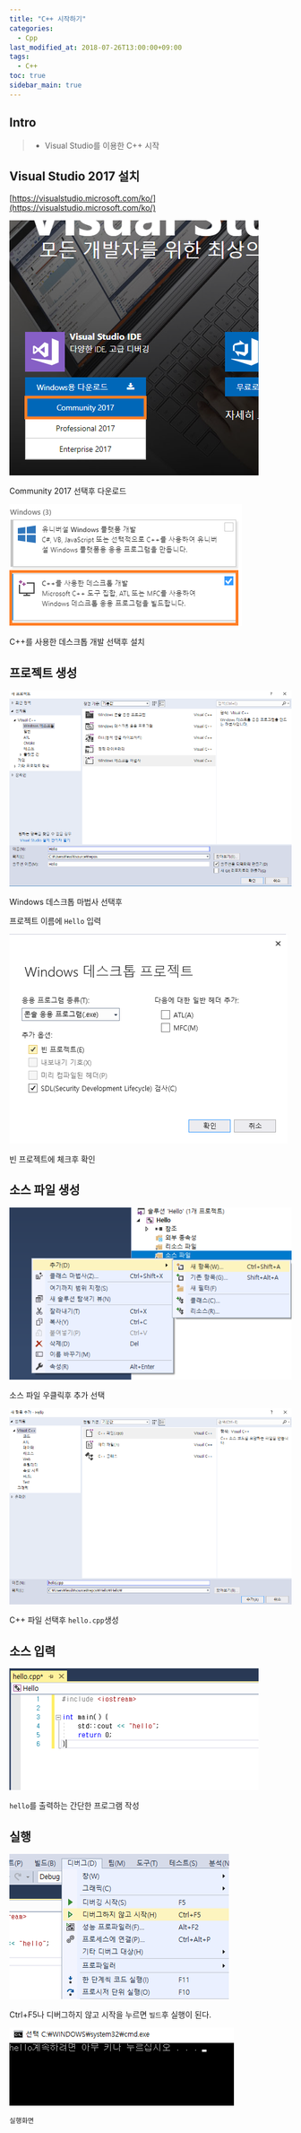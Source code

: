 ```yaml
---
title: "C++ 시작하기"
categories: 
  - Cpp
last_modified_at: 2018-07-26T13:00:00+09:00
tags: 
  - C++
toc: true
sidebar_main: true
---
```


## Intro

> - Visual Studio를 이용한 C++ 시작

## Visual Studio 2017 설치

[https://visualstudio.microsoft.com/ko/](https://visualstudio.microsoft.com/ko/)  

![visu1](https://github.com/lesslate/lesslate.github.io/blob/master/assets/img/visu1.png?raw=true)

Community 2017 선택후 다운로드

![visu2](https://github.com/lesslate/lesslate.github.io/blob/master/assets/img/visu2.png?raw=true)

C++를 사용한 데스크톱 개발 선택후 설치

## 프로젝트 생성

![hello](https://github.com/lesslate/lesslate.github.io/blob/master/assets/img/hello.png?raw=true)

Windows 데스크톱 마법사 선택후

프로젝트 이름에 `Hello` 입력

![hello2](https://github.com/lesslate/lesslate.github.io/blob/master/assets/img/hello2.png?raw=true)

빈 프로젝트에 체크후 확인

## 소스 파일 생성
![hello3](https://github.com/lesslate/lesslate.github.io/blob/master/assets/img/hello3.png?raw=true)

소스 파일 우클릭후 추가 선택

![hello4](https://github.com/lesslate/lesslate.github.io/blob/master/assets/img/hello4.png?raw=true)

C++ 파일 선택후 `hello.cpp`생성

## 소스 입력
![hello5](https://github.com/lesslate/lesslate.github.io/blob/master/assets/img/hello5.png?raw=true)

`hello`를 출력하는 간단한 프로그램 작성

## 실행
![hello6](https://github.com/lesslate/lesslate.github.io/blob/master/assets/img/hello6.png?raw=true)

Ctrl+F5나 디버그하지 않고 시작을 누르면 `빌드`후 실행이 된다.

![hello7](https://github.com/lesslate/lesslate.github.io/blob/master/assets/img/hello7.png?raw=true)

`실행화면`
